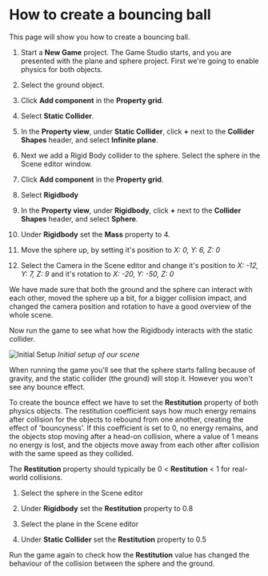 # How to create a bouncing ball

<div class="doc-incomplete"/>

This page will show you how to create a bouncing ball.

1. Start a **New Game** project.
   The Game Studio starts, and you are presented with the plane and sphere project. First we're going to enable physics for both objects.

2. Select the ground object.

3. Click **Add component** in the **Property grid**.

4. Select **Static Collider**.

5. In the **Property view**, under **Static Collider**, click **+** next to the **Collider Shapes** header, and select **Infinite plane**.

6. Next we add a Rigid Body collider to the sphere. Select the sphere in the Scene editor window.

7. Click **Add component** in the **Property grid**.

8. Select **Rigidbody**

9. In the **Property view**, under **Rigidbody**, click **+** next to the **Collider Shapes** header, and select **Sphere**.

10. Under **Rigidbody** set the **Mass** property to 4.

11. Move the sphere up, by setting it's position to _X: 0, Y: 6, Z: 0_

12. Select the Camera in the Scene editor and change it's position to _X: -12, Y: 7, Z: 9_ and it's rotation to _X: -20, Y: -50, Z: 0_

We have made sure that both the ground and the sphere can interact with each other, moved the sphere up a bit, for a bigger collision impact, and changed the camera position and rotation to have a good overview of the whole scene.

Now run the game to see what how the Rigidbody interacts with the static collider.

![Initial Setup](media/how-to-create-a-bouncing-ball-initial-setup.png)
_Initial setup of our scene_

When running the game you'll see that the sphere starts falling because of gravity, and the static collider (the ground) will stop it. However you won't see any bounce effect.

To create the bounce effect we have to set the **Restitution** property of both physics objects. The restitution coefficient says how much energy remains after collision for the objects to rebound from one another, creating the effect of 'bouncyness'. If this coefficient is set to 0, no energy remains, and the objects stop moving after a head-on collision, where a value of 1 means no energy is lost, and the objects move away from each other after collision with the same speed as they collided.

The **Restitution** property should typically be 0 < **Restitution** < 1 for real-world collisions.

1. Select the sphere in the Scene editor

2. Under **Rigidbody** set the **Restitution** property to 0.8

3. Select the plane in the Scene editor

4. Under **Static Collider** set the **Restitution** property to 0.5

Run the game again to check how the **Restitution** value has changed the behaviour of the collision between the sphere and the ground.
